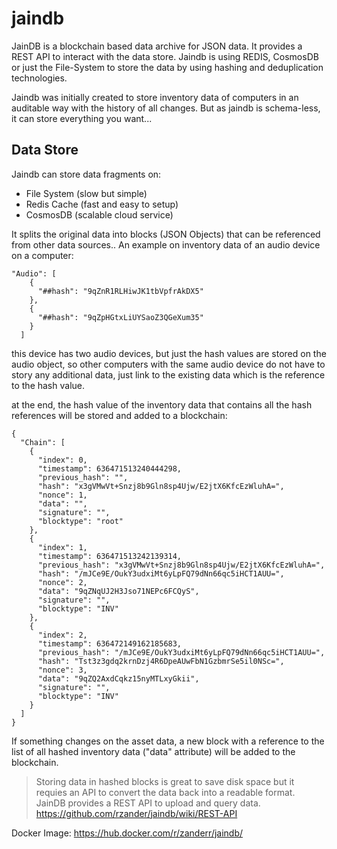 # jaindb
JainDB is a blockchain based data archive for JSON data. It provides a REST API to interact with the data store. Jaindb is using REDIS, CosmosDB or just the File-System to store the data by using hashing and deduplication technologies.

Jaindb was initially created to store inventory data of computers in an auditable way with the history of all changes. But as jaindb is schema-less, it can store everything you want... 

## Data Store
Jaindb can store data fragments on:
- File System (slow but simple)
- Redis Cache (fast and easy to setup)
- CosmosDB (scalable cloud service)

It splits the original data into blocks (JSON Objects) that can be referenced from other data sources..
An example on inventory data of an audio device on a computer:
```
"Audio": [
    {
      "##hash": "9qZnR1RLHiwJK1tbVpfrAkDX5"
    },
    {
      "##hash": "9qZpHGtxLiUYSaoZ3QGeXum35"
    }
  ]
```
this device has two audio devices, but just the hash values are stored on the audio object, so other computers with the same audio device do not have to story any additional data, just link to the existing data which is the reference to the hash value.

at the end, the hash value of the inventory data that contains all the hash references will be stored and added to a blockchain:
```
{
  "Chain": [
    {
      "index": 0,
      "timestamp": 636471513240444298,
      "previous_hash": "",
      "hash": "x3gVMwVt+Snzj8b9Gln8sp4Ujw/E2jtX6KfcEzWluhA=",
      "nonce": 1,
      "data": "",
      "signature": "",
      "blocktype": "root"
    },
    {
      "index": 1,
      "timestamp": 636471513242139314,
      "previous_hash": "x3gVMwVt+Snzj8b9Gln8sp4Ujw/E2jtX6KfcEzWluhA=",
      "hash": "/mJCe9E/OukY3udxiMt6yLpFQ79dNn66qc5iHCT1AUU=",
      "nonce": 2,
      "data": "9qZNqUJ2H3Jso71NEPc6FCQyS",
      "signature": "",
      "blocktype": "INV"
    },
    {
      "index": 2,
      "timestamp": 636472149162185683,
      "previous_hash": "/mJCe9E/OukY3udxiMt6yLpFQ79dNn66qc5iHCT1AUU=",
      "hash": "Tst3z3gdq2krnDzj4R6DpeAUwFbN1GzbmrSe5il0NSc=",
      "nonce": 3,
      "data": "9qZQ2AxdCqkz15nyMTLxyGkii",
      "signature": "",
      "blocktype": "INV"
    }
  ]
}
```
If something changes on the asset data, a new block with a reference to the list of all hashed inventory data ("data" attribute) will be added to the blockchain.


> Storing data in hashed blocks is great to save disk space but it requies an API to convert the data back into a readable format. JainDB provides a REST API to upload and query data. https://github.com/rzander/jaindb/wiki/REST-API

Docker Image: https://hub.docker.com/r/zanderr/jaindb/
